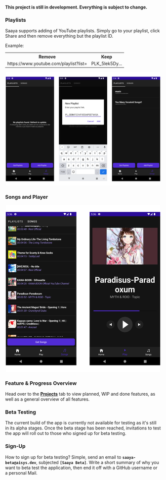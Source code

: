 
**This project is still in development. Everything is subject to change.**

### Playlists

Saaya supports adding of YouTube playlists. Simply go to your playlist, click Share and then remove everything but the playlist ID.

Example:
<table style="width: 100%;">
  <tr>
    <th>Remove</th>
    <th>Keep</th>
  </tr>
  <tr>
    <td>https://www.youtube.com/playlist?list=</td>
    <td>PLK_5lek5Dy...</td>
  </tr>
</table>

<div style="text-align: center">
  <img src="https://raw.githubusercontent.com/Saaya-App/.github/main/profile/showcase/playlists_overview.png" style="width: 500px; height: auto;"/>
</div>


### Songs and Player

<div style="text-align: center">
  <img src="https://raw.githubusercontent.com/Saaya-App/.github/main/profile/showcase/songs_overview.png" style="width: 500px; height: auto;"/>
</div>


### Feature & Progress Overview

Head over to the **[Projects](https://aisys.dev/short?id=aaB)** tab to view planned, WIP and done features, as well as a general overview of all features.



### Beta Testing
The current build of the app is currently not available for testing as it's still in its alpha stages. Once the beta stage has been reached, invitations to test the app will roll out to those who signed up for beta testing.

### Sign-Up
How to sign up for beta testing? Simple, send an email to **`saaya-beta@aisys.dev`**, subjected **`[Saaya Beta]`**. Write a short summary of why you want to beta test the application, then end it off with a GitHub username or a personal Mail.
